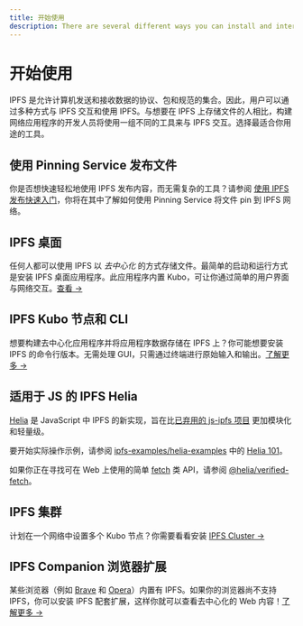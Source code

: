 ```yaml
---
title: 开始使用
description: There are several different ways you can install and interact with IPFS. Find out which one best suits your needs here.
---
```


# 开始使用

IPFS 是允许计算机发送和接收数据的协议、包和规范的集合。因此，用户可以通过多种方式与 IPFS 交互和使用 IPFS。与想要在 IPFS 上存储文件的人相比，构建网络应用程序的开发人员将使用一组不同的工具来与 IPFS 交互。选择最适合你用途的工具。

## 使用 Pinning Service 发布文件

你是否想快速轻松地使用 IPFS 发布内容，而无需复杂的工具？请参阅 [使用 IPFS 发布快速入门](../quickstart/publish.md)，你将在其中了解如何使用 Pinning Service 将文件 pin 到 IPFS 网络。

## IPFS 桌面

任何人都可以使用 IPFS 以 _去中心化_ 的方式存储文件。最简单的启动和运行方式是安装 IPFS 桌面应用程序。此应用程序内置 Kubo，可让你通过简单的用户界面与网络交互。[查看 →](./ipfs-desktop.md)

## IPFS Kubo 节点和 CLI

想要构建去中心化应用程序并将应用程序数据存储在 IPFS 上？你可能想要安装 IPFS 的命令行版本。无需处理 GUI，只需通过终端进行原始输入和输出。[了解更多 →](./command-line.md)

## 适用于 JS 的 IPFS Helia

[Helia](https://github.com/ipfs/helia) 是 JavaScript 中 IPFS 的新实现，旨在比[已弃用的 js-ipfs 项目](https://github.com/ipfs/js-ipfs) 更加模块化和轻量级。

要开始实际操作示例，请参阅 [ipfs-examples/helia-examples](https://github.com/ipfs-examples/helia-examples/tree/main) 中的 [Helia 101](https://github.com/ipfs-examples/helia-examples/blob/main/examples/helia-101/README.md)。


如果你正在寻找可在 Web 上使用的简单 [fetch](https://developer.mozilla.org/en-US/docs/Web/API/Fetch_API) 类 API，请参阅 [@helia/verified-fetch](https://www.npmjs.com/package/@helia/verified-fetch)。


## IPFS 集群

计划在一个网络中设置多个 Kubo 节点？你需要看看安装 [IPFS Cluster →](./server-infrastructure.md)

## IPFS Companion 浏览器扩展

某些浏览器（例如 [Brave](https://brave.com/) 和 [Opera](https://www.opera.com/)）内置有 IPFS。如果你的浏览器尚不支持 IPFS，你可以安装 IPFS 配套扩展，这样你就可以查看去中心化的 Web 内容！[了解更多 →](./ipfs-companion.md)